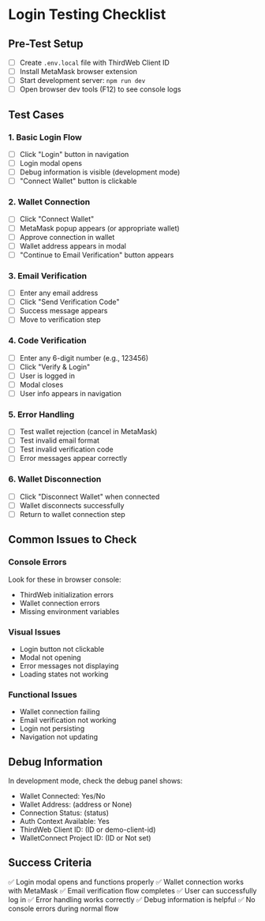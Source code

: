# Login Testing Checklist

## Pre-Test Setup
- [ ] Create `.env.local` file with ThirdWeb Client ID
- [ ] Install MetaMask browser extension
- [ ] Start development server: `npm run dev`
- [ ] Open browser dev tools (F12) to see console logs

## Test Cases

### 1. Basic Login Flow
- [ ] Click "Login" button in navigation
- [ ] Login modal opens
- [ ] Debug information is visible (development mode)
- [ ] "Connect Wallet" button is clickable

### 2. Wallet Connection
- [ ] Click "Connect Wallet"
- [ ] MetaMask popup appears (or appropriate wallet)
- [ ] Approve connection in wallet
- [ ] Wallet address appears in modal
- [ ] "Continue to Email Verification" button appears

### 3. Email Verification
- [ ] Enter any email address
- [ ] Click "Send Verification Code"
- [ ] Success message appears
- [ ] Move to verification step

### 4. Code Verification
- [ ] Enter any 6-digit number (e.g., 123456)
- [ ] Click "Verify & Login"
- [ ] User is logged in
- [ ] Modal closes
- [ ] User info appears in navigation

### 5. Error Handling
- [ ] Test wallet rejection (cancel in MetaMask)
- [ ] Test invalid email format
- [ ] Test invalid verification code
- [ ] Error messages appear correctly

### 6. Wallet Disconnection
- [ ] Click "Disconnect Wallet" when connected
- [ ] Wallet disconnects successfully
- [ ] Return to wallet connection step

## Common Issues to Check

### Console Errors
Look for these in browser console:
- ThirdWeb initialization errors
- Wallet connection errors
- Missing environment variables

### Visual Issues
- Login button not clickable
- Modal not opening
- Error messages not displaying
- Loading states not working

### Functional Issues
- Wallet connection failing
- Email verification not working
- Login not persisting
- Navigation not updating

## Debug Information

In development mode, check the debug panel shows:
- Wallet Connected: Yes/No
- Wallet Address: (address or None)
- Connection Status: (status)
- Auth Context Available: Yes
- ThirdWeb Client ID: (ID or demo-client-id)
- WalletConnect Project ID: (ID or Not set)

## Success Criteria

✅ Login modal opens and functions properly
✅ Wallet connection works with MetaMask
✅ Email verification flow completes
✅ User can successfully log in
✅ Error handling works correctly
✅ Debug information is helpful
✅ No console errors during normal flow
